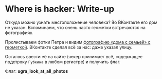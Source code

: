 # Where is hacker: Write-up

Откуда можно узнать местоположение человека? Во ВКонтакте его дом не указан. Вспоминаем, что очень часто геометки встречаются на фотографиях.

Пролистываем фотки Петра и видим [фотографию «дома с семьей» с геометкой](https://vk.com/photo484202286_456239022). ВКонтакте сделал всё за нас: даже указал улицу.

Осталось ввести её на сайте (чекер принимает всё, содержащее подстроку `Губкина` в любом регистре) и получить флаг.

Флаг: **ugra_look_at_all_photos**
